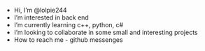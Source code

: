 - Hi, I’m @lolpie244
- I’m interested in back end 
- I’m currently learning c++, python, c#
- I’m looking to collaborate in some small and interesting projects
- How to reach me - github messenges

<!---
lolpie244/lolpie244 is a ✨ special ✨ repository because its `README.md` (this file) appears on your GitHub profile.
You can click the Preview link to take a look at your changes.
--->
